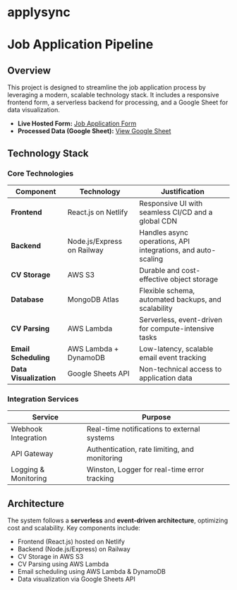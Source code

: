 # applysync
# Job Application Pipeline

## Overview
This project is designed to streamline the job application process by leveraging a modern, scalable technology stack. It includes a responsive frontend form, a serverless backend for processing, and a Google Sheet for data visualization.

- **Live Hosted Form:** [Job Application Form](https://chimerical-parfait-cb3f3f.netlify.app/)
- **Processed Data (Google Sheet):** [View Google Sheet](https://docs.google.com/spreadsheets/d/12p_Lr9PdxRSNztuEs7PRSO-wMMpzVjJBfURoVOsVgiY/edit?gid=0)

## Technology Stack

### Core Technologies
| Component      | Technology           | Justification |
|---------------|----------------------|---------------|
| **Frontend**  | React.js on Netlify  | Responsive UI with seamless CI/CD and a global CDN |
| **Backend**   | Node.js/Express on Railway | Handles async operations, API integrations, and auto-scaling |
| **CV Storage**| AWS S3               | Durable and cost-effective object storage |
| **Database**  | MongoDB Atlas        | Flexible schema, automated backups, and scalability |
| **CV Parsing**| AWS Lambda           | Serverless, event-driven for compute-intensive tasks |
| **Email Scheduling** | AWS Lambda + DynamoDB | Low-latency, scalable email event tracking |
| **Data Visualization** | Google Sheets API | Non-technical access to application data |

### Integration Services
| Service          | Purpose                        |
|-----------------|------------------------------|
| Webhook Integration | Real-time notifications to external systems |
| API Gateway     | Authentication, rate limiting, and monitoring |
| Logging & Monitoring | Winston, Logger for real-time error tracking |

## Architecture
The system follows a **serverless** and **event-driven architecture**, optimizing cost and scalability. Key components include:
- Frontend (React.js) hosted on Netlify
- Backend (Node.js/Express) on Railway
- CV Storage in AWS S3
- CV Parsing using AWS Lambda
- Email scheduling using AWS Lambda & DynamoDB
- Data visualization via Google Sheets API
